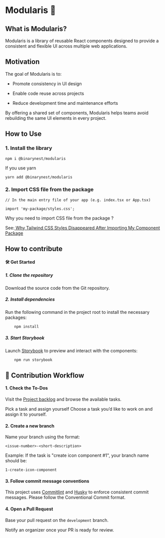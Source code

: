 # Modularis 🌌

## What is Modularis? 
Modularis is a library of reusable React components designed to provide a consistent and flexible UI across multiple web applications.

## Motivation
The goal of Modularis is to:

- Promote consistency in UI design

- Enable code reuse across projects

- Reduce development time and maintenance efforts

By offering a shared set of components, Modularis helps teams avoid rebuilding the same UI elements in every project.

## How to Use
### 1. Install the library

```
npm i @binarynest/modularis
```

If you use yarn

```
yarn add @binarynest/modularis
```

### 2. Import CSS file from the package 

```
// In the main entry file of your app (e.g. index.tsx or App.tsx)

import 'my-package/styles.css';
```

Why you need to import CSS file from the package ? 

See:[ Why Tailwind CSS Styles Disappeared After Importing My Component Package](https://hugo.msano.ovh/post/20250602-tailwindcss-styles-disappeared-npm-package/)

## How to contribute

#### 🛠️ Get Started
##### 1. Clone the repository

Download the source code from the Git repository.

##### 2. Install dependencies

Run the following command in the project root to install the necessary packages:

```bash
    npm install
```

##### 3. Start Storybook
Launch [Storybook](https://storybook.js.org/) to preview and interact with the components:

```bash
    npm run storybook
```

## 🔄 Contribution Workflow

#### 1. Check the To-Dos

Visit the [Project backlog](https://github.com/orgs/cc-learningTogether/projects/4/views/1) and browse the available tasks.

Pick a task and assign yourself
Choose a task you’d like to work on and assign it to yourself.

#### 2. Create a new branch

Name your branch using the format:

`<issue-number>-<short-description>`

Example:
If the task is "create icon component #1", your branch name should be:

`1-create-icon-component`

#### 3. Follow commit message conventions
This project uses [Commitlint](https://commitlint.js.org/) and [Husky](https://typicode.github.io/husky/) to enforce consistent commit messages.
Please follow the Conventional Commit format.

#### 4. Open a Pull Request

Base your pull request on the `development` branch. 

Notify an organizer once your PR is ready for review.

